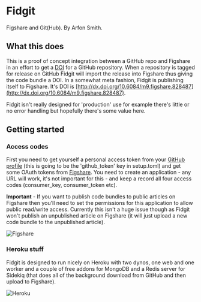 Fidgit
======

Figshare and Git(Hub). By Arfon Smith.

What this does
--------------

This is a proof of concept integration between a GitHub repo and Figshare in an effort to get a [DOI](http://en.wikipedia.org/wiki/Digital_object_identifier) for a GitHub repository. When a repository is tagged for release on GitHub Fidgit will import the release into Figshare thus giving the code bundle a DOI. In a somewhat meta fashion, Fidgit is publishing itself to Figshare. It's DOI is [http://dx.doi.org/10.6084/m9.figshare.828487](http://dx.doi.org/10.6084/m9.figshare.828487).

Fidgit isn't really designed for 'production' use for example there's little or no error handling but hopefully there's some value here.

Getting started
---------------

### Access codes

First you need to get yourself a personal access token from your [GitHub profile](https://github.com/settings/applications) (this is going to be the 'github\_token' key in setup.toml) and get some OAuth tokens from [Figshare](http://figshare.com/account/applications). You need to create an application - any URL will work, it's not important for this - and keep a record all four access codes (consumer\_key, consumer\_token etc).

**Important** - If you want to publish code bundles to public articles on Figshare then you'll need to set the permissions for this application to allow public read/write access. Currently this isn't a huge issue though as Fidgit won't publish an unpublished article on Figshare (it will just upload a new code bundle to the unpublished article).

![Figshare](https://raw.github.com/arfon/fidgit/master/screens/figshare_applications.png)

### Heroku stuff

Fidgit is designed to run nicely on Heroku with two dynos, one web and one worker and a couple of free addons for MongoDB and a Redis server for Sidekiq (that does all of the background download from GitHub and then upload to Figshare).

![Heroku](https://raw.github.com/arfon/fidgit/master/screens/heroku.png)
